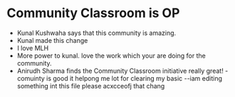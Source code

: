 # Community Classroom is OP

- Kunal Kushwaha says that this community is amazing.
- Kunal made this change
- I love MLH
- More power to kunal. love the work which your are doing for the community.
- Anirudh Sharma finds the Community Classroom initiative really great!
-comuinty is good it helpong me lot for clearing my basic 
--iam editing something int this file please acxcceofj that chang
